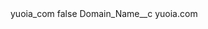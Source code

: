 <?xml version="1.0" encoding="UTF-8"?>
<CustomMetadata xmlns="http://soap.sforce.com/2006/04/metadata" xmlns:xsi="http://www.w3.org/2001/XMLSchema-instance" xmlns:xsd="http://www.w3.org/2001/XMLSchema">
    <label>yuoia_com</label>
    <protected>false</protected>
    <values>
        <field>Domain_Name__c</field>
        <value xsi:type="xsd:string">yuoia.com</value>
    </values>
</CustomMetadata>
